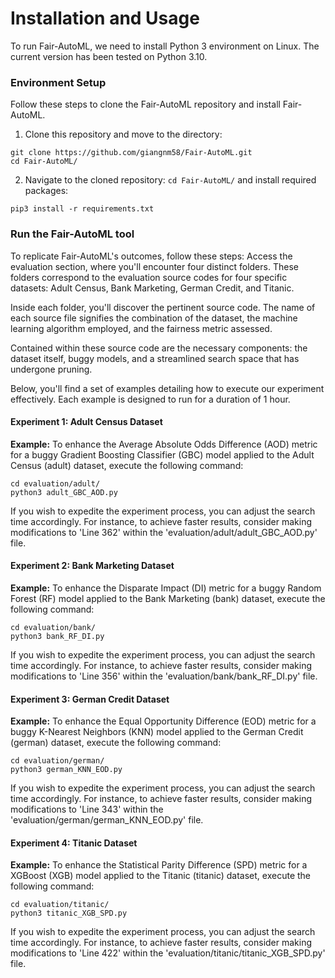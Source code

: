 # Installation and Usage
To run Fair-AutoML, we need to install Python 3 environment on Linux. 
The current version has been tested on Python 3.10. 

### Environment Setup
Follow these steps to clone the Fair-AutoML repository and install Fair-AutoML.

1. Clone this repository and move to the directory:

```
git clone https://github.com/giangnm58/Fair-AutoML.git
cd Fair-AutoML/
``` 

2. Navigate to the cloned repository: `cd Fair-AutoML/` and install required packages:

```
pip3 install -r requirements.txt
```

### Run the Fair-AutoML tool
To replicate Fair-AutoML's outcomes, follow these steps: Access the evaluation section, where you'll encounter four distinct folders. These folders correspond to the evaluation source codes for four specific datasets: Adult Census, Bank Marketing, German Credit, and Titanic.

Inside each folder, you'll discover the pertinent source code. The name of each source file signifies the combination of the dataset, the machine learning algorithm employed, and the fairness metric assessed.

Contained within these source code are the necessary components: the dataset itself, buggy models, and a streamlined search space that has undergone pruning.

Below, you'll find a set of examples detailing how to execute our experiment effectively. Each example is designed to run for a duration of 1 hour. 

#### Experiment 1: Adult Census Dataset
**Example:** To enhance the Average Absolute Odds Difference (AOD) metric for a buggy Gradient Boosting Classifier (GBC) model applied to the Adult Census (adult) dataset, execute the following command:
```
cd evaluation/adult/
python3 adult_GBC_AOD.py
```
If you wish to expedite the experiment process, you can adjust the search time accordingly. For instance, to achieve faster results, consider making modifications to 'Line 362' within the 'evaluation/adult/adult_GBC_AOD.py' file.
#### Experiment 2: Bank Marketing Dataset
**Example:** To enhance the Disparate Impact (DI) metric for a buggy Random Forest (RF) model applied to the Bank Marketing (bank) dataset, execute the following command:
```
cd evaluation/bank/
python3 bank_RF_DI.py
```
If you wish to expedite the experiment process, you can adjust the search time accordingly. For instance, to achieve faster results, consider making modifications to 'Line 356' within the 'evaluation/bank/bank_RF_DI.py' file.
#### Experiment 3: German Credit Dataset
**Example:** To enhance the Equal Opportunity Difference (EOD) metric for a buggy K-Nearest Neighbors (KNN) model applied to the German Credit (german) dataset, execute the following command:
```
cd evaluation/german/
python3 german_KNN_EOD.py
```
If you wish to expedite the experiment process, you can adjust the search time accordingly. For instance, to achieve faster results, consider making modifications to 'Line 343' within the 'evaluation/german/german_KNN_EOD.py' file.
#### Experiment 4: Titanic Dataset
**Example:** To enhance the Statistical Parity Difference (SPD) metric for a XGBoost (XGB) model applied to the Titanic (titanic) dataset, execute the following command:
```
cd evaluation/titanic/
python3 titanic_XGB_SPD.py
```
If you wish to expedite the experiment process, you can adjust the search time accordingly. For instance, to achieve faster results, consider making modifications to 'Line 422' within the 'evaluation/titanic/titanic_XGB_SPD.py' file.

